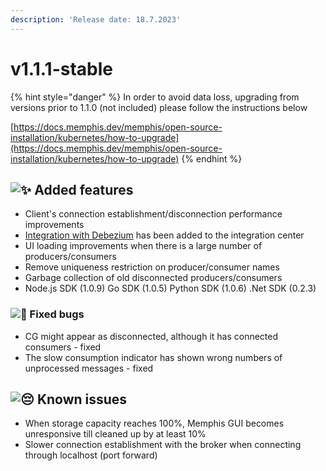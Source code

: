 ```yaml
---
description: 'Release date: 18.7.2023'
---
```


# v1.1.1-stable

{% hint style="danger" %}
In order to avoid data loss, upgrading from versions prior to 1.1.0 (not included) please follow the instructions below

[https://docs.memphis.dev/memphis/open-source-installation/kubernetes/how-to-upgrade](https://docs.memphis.dev/memphis/open-source-installation/kubernetes/how-to-upgrade)
{% endhint %}

## ![:sparkles:](https://a.slack-edge.com/production-standard-emoji-assets/14.0/apple-medium/2728.png) Added features

* Client's connection establishment/disconnection performance improvements
* [Integration with Debezium](../../integrations-center/change-data-capture-cdc/debezium.md) has been added to the integration center
* UI loading improvements when there is a large number of producers/consumers
* Remove uniqueness restriction on producer/consumer names
* Garbage collection of old disconnected producers/consumers
* Node.js SDK (1.0.9) Go SDK (1.0.5) Python SDK (1.0.6) .Net SDK (0.2.3)

### ![:bug:](https://a.slack-edge.com/production-standard-emoji-assets/14.0/apple-medium/1f41b.png) Fixed bugs

* CG might appear as disconnected, although it has connected consumers - fixed
* The slow consumption indicator has shown wrong numbers of unprocessed messages - fixed

## ![:pensive:](https://a.slack-edge.com/production-standard-emoji-assets/14.0/apple-medium/1f614.png) Known issues

* When storage capacity reaches 100%, Memphis GUI becomes unresponsive till cleaned up by at least 10%
* Slower connection establishment with the broker when connecting through localhost (port forward)
